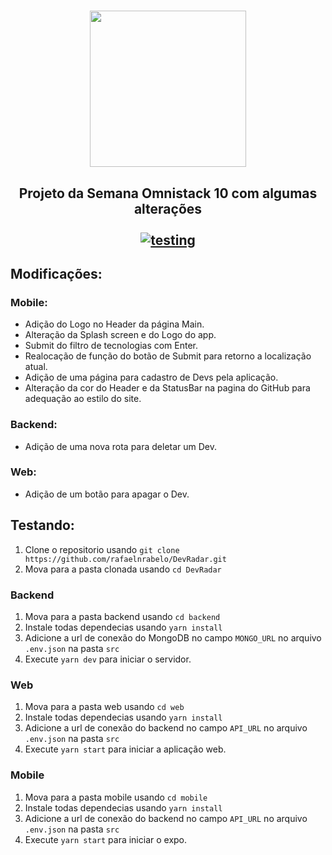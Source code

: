 
<h1 align="center">
  <img src="https://user-images.githubusercontent.com/55251721/77790953-7a4a5400-7044-11ea-9b09-1cd911245053.png" width=250 /> <br/>
</h1>

<h2 align="center">
  Projeto da Semana Omnistack 10 com algumas alterações<br/> <br/>
  <a href="https://github.com/rafaelnrabelo/DevRadar#testando">
    <img src="https://img.shields.io/badge/Testing-Install-%237D40E7" alt="testing"/>
  </a>
</h2>

## Modificações:
   ### Mobile:
   - Adição do Logo no Header da página Main.
   - Alteração da Splash screen e do Logo do app.
   - Submit do filtro de tecnologias com Enter.
   - Realocação de função do botão de Submit para retorno a localização atual.
   - Adição de uma página para cadastro de Devs pela aplicação.
   - Alteração da cor do Header e da StatusBar na pagina do GitHub para adequação ao estilo do site.
  
  ### Backend:
   - Adição de uma nova rota para deletar um Dev.
  
  ### Web:
   - Adição de um botão para apagar o Dev.
   
## Testando:
   1. Clone o repositorio usando `git clone https://github.com/rafaelnrabelo/DevRadar.git`
   2. Mova para a pasta clonada usando `cd DevRadar`
  ### Backend
   1. Mova para a pasta backend usando `cd backend`
   2. Instale todas dependecias usando `yarn install`
   4. Adicione a url de conexão do MongoDB no campo `MONGO_URL` no arquivo `.env.json` na pasta `src`
   5. Execute `yarn dev` para iniciar o servidor.
  ### Web
   1. Mova para a pasta web usando `cd web`
   2. Instale todas dependecias usando `yarn install`
   4. Adicione a url de conexão do backend no campo `API_URL` no arquivo `.env.json` na pasta `src`
   5. Execute `yarn start` para iniciar a aplicação web.
  ### Mobile
   1. Mova para a pasta mobile usando `cd mobile`
   2. Instale todas dependecias usando `yarn install`
   4. Adicione a url de conexão do backend no campo `API_URL` no arquivo `.env.json` na pasta `src`
   5. Execute `yarn start` para iniciar o expo.

